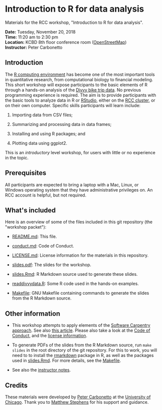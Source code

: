 # Introduction to R for data analysis

Materials for the RCC workshop, "Introduction to R for data analysis".

**Date:** Tuesday, November 20, 2018<br>
**Time:** 11:20 am to 2:30 pm<br>
**Location:** KCBD 8th floor conference room
([OpenStreetMap][openstreetmap])<br>
**Instructor:** Peter Carbonetto

## Introduction

The [R computing environment][R] has become one of the most important
tools in quantitative research, from computational biology to
financial modeling. This short workshop will expose participants to
the basic elements of R through a hands-on analysis of the
[Divvy bike trip data][divvy-data]. No previous programming experience
is required. The aim is to provide participants with the basic tools
to analyze data in R or [RStudio][rstudio], either on the
[RCC cluster][RCC], or on their own computer. Specific skills
participants will learn include:

1. Importing data from CSV files;

2. Summarizing and processing data in data frames;

3. Installing and using R packages; and

4. Plotting data using ggplot2.

This is an *introductory* level workshop, for users with little or no
experience in the topic.

## Prerequisites

All participants are expected to bring a laptop with a Mac, Linux, or
Windows operating system that they have administrative privileges
on. An RCC account is helpful, but not required.

## What's included

Here is an overview of some of the files included in this git
repository (the "workshop packet"):

+ [README.md](README.md): This file.

+ [conduct.md](conduct.md): Code of Conduct.

+ [LICENSE.md](license.md): License information for the materials in
  this repository.

+ [slides.pdf](slides.pdf): The slides for the workshop.

+ [slides.Rmd](slides.Rmd): R Markdown source used to generate these
  slides.

+ [readdivvydata.R](readdivvydata.R): Some R code used in the hands-on
  examples.

+ [Makefile](Makefile): GNU Makefile containing commands to
  generate the slides from the R Markdown source.

## Other information

+ This workshop attempts to apply elements of the
[Software Carpentry approach][swc]. See also
[this article][swc-lessons-learned]. Please also take a look at the
[Code of Conduct](conduct.md), and the
[license information](LICENSE.md).

+ To generate PDFs of the slides from the R Markdown source, run `make
slides` in the root directory of the git repository. For this to work,
you will need to to install the [rmarkdown][rmarkdown] package in R,
as well as the packages used in [slides.Rmd](slides.Rmd). For more
details, see the [Makefile](Makefile).

+ See also the [instructor notes](NOTES.md).

## Credits

These materials were developed by [Peter Carbonetto][peter] at the
[University of Chicago][uchicago]. Thank you to
[Matthew Stephens][matthew] for his support and guidance.

[openstreetmap]: https://www.openstreetmap.org/way/143527369
[R]: http://cran.r-project.org
[rstudio]: http://rstudio.com
[RCC]: http://rcc.uchicago.edu
[swc]: http://software-carpentry.org/lessons
[swc-lessons-learned]: http://dx.doi.org/10.12688/f1000research.3-62.v2
[rmarkdown]: https://cran.r-project.org/package=rmarkdown
[divvy-data]: https://www.divvybikes.com/system-data
[peter]: http://pcarbo.github.io
[matthew]: http://stephenslab.uchicago.edu
[uchicago]: https://www.uchicago.edu
